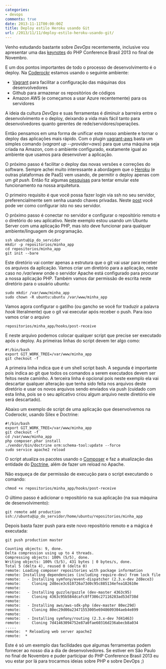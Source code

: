 ```yaml
---
categories:
- devops
comments: true
date: 2013-11-11T00:00:00Z
title: Deploy estilo Heroku usando Git
url: /2013/11/11/deploy-estilo-heroku-usando-git/
---
```


Venho estudando bastante sobre _DevOps_ recentemente, inclusive vou apresentar uma das [keynotes](http://phpconference.com.br/presentations/show/id/73) do PHP Conference Brasil 2013 no final de Novembro. 

E um dos pontos importantes de todo o processo de desenvolvimento é o deploy. Na [Coderockr](http://coderockr.com) estamos usando o seguinte ambiente:

- [Vagrant](http://code-squad.com/screencast/vagrant) para facilitar a configuração das máquinas dos desenvolvedores
- Github para armazenar os repositórios de códigos
- Amazon AWS (e começamos a usar Azure recentemente) para os servidores

A ideia da cultura _DevOps_ e suas ferramentas é diminuir a barreira entre o desenvolvimento e o deploy, deixando a vida mais fácil tanto para desenvolvedores quanto gerentes de rede/servidores/operações. 

Então pensamos em uma forma de unificar este nosso ambiente e tornar o deploy das aplicações mais rápido. Com o plugin [vagrant-aws](https://github.com/mitchellh/vagrant-aws) basta um simples comando (_vagrant up --provider=aws_) para que uma máquina seja criada na Amazon, com o ambiente configurado, exatamente igual ao ambiente que usamos para desenvolver a aplicação. 

O próximo passo é facilitar o deploy das novas versões e correções do software. Sempre achei muito interessante a abordagem que o [Heroku](https://www.heroku.com) (e outras plataformas de PaaS) vem usando, de permitir o deploy apenas com um _git push_. Então fiz algumas [pesquisas](http://jesseditson.com/setting-up-heroku-like-git-push-deployment) para tentar emular este funcionamento na nossa arquitetura.

O primeiro requisito é que você possa fazer login via ssh no seu servidor, preferencialmente sem senha usando chaves privadas. Neste [post](http://www.vivaolinux.com.br/artigo/SSH-Conexao-sem-senha) você pode ver como configurar isto no seu servidor. 

O próximo passo é conectar no servidor e configurar o repositório remoto e o diretório do seu aplicativo. Neste exemplo estou usando um Ubuntu Server com uma aplicação PHP, mas isto deve funcionar para qualquer ambiente/linguagem de programação. 

	ssh ubuntu@ip_do_servidor
	mkdir -p repositorios/minha_app
	cd repositorios/minha_app
	git init --bare

Este diretório vai conter apenas a estrutura que o git vai usar para receber os arquivos da aplicação. Vamos criar um diretório para a aplicação, neste caso no _/var/www_ onde o servidor Apache está configurado para procurar a nossa aplicação PHP. Também vamos dar permissão de escrita neste diretório para o usuário _ubuntu_:

	sudo mkdir /var/www/minha_app
	sudo chown -R ubuntu:ubuntu /var/www/minha_app

Vamos agora configurar o gatilho (ou gancho se você for traduzir a palavra _hook_ literalmente) que o git vai executar após receber o push. 
Para isso vamos criar o arquivo 

	repositorios/minha_app/hooks/post-receive

E neste arquivo podemos colocar qualquer script que precise ser executado após o deploy. As primeiras linhas do script devem ter algo como:

	#!/bin/bash
	export GIT_WORK_TREE=/var/www/minha_app
	git checkout -f

A primeira linha indica que é um shell script bash. A segunda é importante pois indica ao git que todos os comandos a serem executados devem ser feitos neste caminho. A terceira linha é opcional pois neste exemplo ela vai descartar qualquer alteração que tenha sido feita nos arquivos deste diretório e usar os novos arquivos sendo enviados via push (cuidado com esta linha, pois se o seu aplicativo criou algum arquivo neste diretório ele será descartado).

Abaixo um exemplo de script de uma aplicação que desenvolvemos na Coderockr, usando Silex e Doctrine:

	#!/bin/bash
	export GIT_WORK_TREE=/var/www/minha_app
	git checkout -f
	cd /var/www/minha_app
	php composer.phar install
	./vendor/bin/doctrine orm:schema-tool:update --force
	sudo service apache2 reload
	
O script atualiza os pacotes usando o [Composer](http://code-squad.com/screencast/composer) e faz a atualização das entidade do [Doctrine](http://leanpub.com/doctrine-na-pratica), além de fazer um reload no Apache. 

Não esqueça de dar permissão de execução para o script executando o comando:

	chmod +x repositorios/minha_app/hooks/post-receive

O último passo é adicionar o repositório na sua aplicação (na sua máquina de desenvolvimento): 

	git remote add production ssh://ubuntu@ip_do_servidor/home/ubuntu/repositorios/minha_app

Depois basta fazer push para este novo repositório remoto e a mágica é executada:

	git push production master

	Counting objects: 9, done.
	Delta compression using up to 4 threads.
	Compressing objects: 100% (5/5), done.
	Writing objects: 100% (5/5), 431 bytes | 0 bytes/s, done.
	Total 5 (delta 4), reused 0 (delta 0)
	remote: Loading composer repositories with package information
	remote: Installing dependencies (including require-dev) from lock file
	remote:   - Installing symfony/event-dispatcher (2.3.x-dev 2d8ece3)
	remote:     Cloning 2d8ece3c610726a73d0c95c885134efea182610e
	remote:
	remote:   - Installing guzzle/guzzle (dev-master 4363c95)
	remote:     Cloning 4363c95b584dcafc8ff386c27116283ad53d738d
	remote:
	remote:   - Installing aws/aws-sdk-php (dev-master 80ec29d)
	remote:     Cloning 80ec29d00a23471553005e6948609304aeb4e899
	remote:
	remote:   - Installing symfony/routing (2.3.x-dev 7d41463)
	remote:     Cloning 7d41463094752e87a0fae60316d236abecb8a034
	.....
	remote:  * Reloading web server apache2
	remote:  *

Este é só um exemplo das facilidades que algumas ferramentas podem fornecer ao nosso dia a dia de desenvolvedores. Se estiver em São Paulo no final de Novembro e puder participar do PHP Conference Brasil 2013 eu vou estar por lá para trocarmos ideias sobre PHP e sobre DevOps ;)